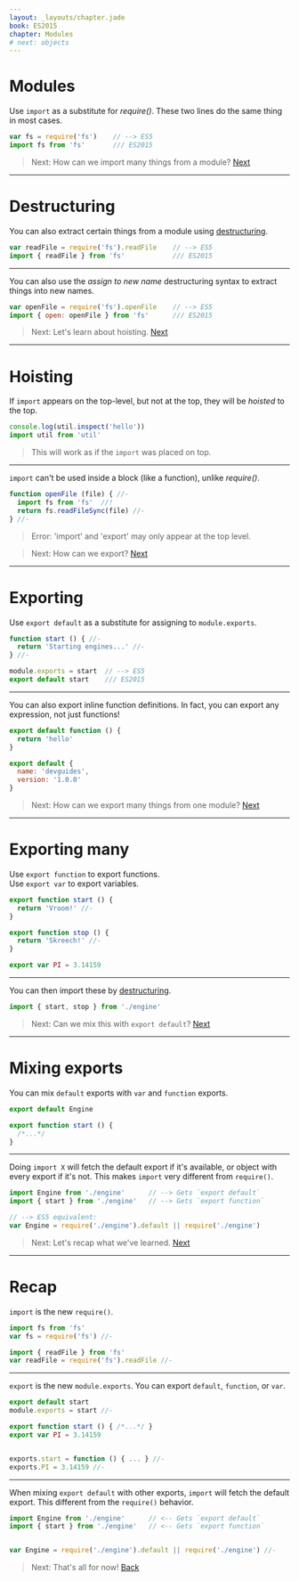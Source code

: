 ```yaml
---
layout: _layouts/chapter.jade
book: ES2015
chapter: Modules
# next: objects
---
```


# Modules

Use `import` as a substitute for *require()*. These two lines do the same thing in most cases.

```js
var fs = require('fs')    // --> ES5
import fs from 'fs'       /// ES2015
```

> Next: How can we import many things from a module? [Next](#destructuring)

* * * *

# Destructuring

You can also extract certain things from a module using [destructuring](destructuring).

```js
var readFile = require('fs').readFile    // --> ES5
import { readFile } from 'fs'            /// ES2015
```

---

You can also use the *assign to new name* destructuring syntax to extract things into new names.

```js
var openFile = require('fs').openFile    // --> ES5
import { open: openFile } from 'fs'      /// ES2015
```

> Next: Let's learn about hoisting. [Next](#hoisting)

* * * *

# Hoisting

If `import` appears on the top-level, but not at the top, they will be *hoisted* to the top.

```js
console.log(util.inspect('hello'))
import util from 'util'
```

> This will work as if the `import` was placed on top.

---

`import` can't be used inside a block (like a function), unlike *require()*.

```js
function openFile (file) { //-
  import fs from 'fs'  //!
  return fs.readFileSync(file) //-
} //-
```
> Error: 'import' and 'export' may only appear at the top level.

<!-- -->

> Next: How can we export? [Next](#exporting)

* * * *

# Exporting

Use `export default` as a substitute for assigning to `module.exports`.

```js
function start () { //-
  return 'Starting engines...' //-
} //-

module.exports = start  // --> ES5
export default start    /// ES2015
```

---

You can also export inline function definitions.
In fact, you can export any expression, not just functions!

```js
export default function () {
  return 'hello'
}
```

```js
export default {
  name: 'devguides',
  version: '1.0.0'
}
```

> Next: How can we export many things from one module? [Next](#exporting-many)

* * * *

# Exporting many

Use `export function` to export functions.<br>
Use `export var` to export variables.

```js
export function start () {
  return 'Vroom!' //-
}

export function stop () {
  return 'Skreech!' //-
}
```

```js
export var PI = 3.14159
```

---

You can then import these by [destructuring](destructuring).

```js
import { start, stop } from './engine'
```

> Next: Can we mix this with `export default`? [Next](#mixing-exports)

* * * *

# Mixing exports

You can mix `default` exports with `var` and `function` exports.

```js
export default Engine

export function start () {
  /*...*/
}
```

---

Doing `import X` will fetch the default export if it's available, or object with every export if it's not. This makes `import` very different from `require()`.

```js
import Engine from './engine'      // --> Gets `export default`
import { start } from './engine'   // --> Gets `export function`
```

```js
// --> ES5 equivalent:
var Engine = require('./engine').default || require('./engine')
```

> Next: Let's recap what we've learned. [Next](#recap)

* * * *

# Recap

`import` is the new `require()`.

```js
import fs from 'fs'
var fs = require('fs') //-
```

```js
import { readFile } from 'fs'
var readFile = require('fs').readFile //-
```

---

`export` is the new `module.exports`. You can export `default`, `function`, or `var`.

```js
export default start
module.exports = start //-
```

```js
export function start () { /*...*/ }
export var PI = 3.14159


exports.start = function () { ... } //-
exports.PI = 3.14159 //-
```

---

When mixing `export default` with other exports, `import` will fetch the default export. This different from the `require()` behavior.

```js
import Engine from './engine'      // <-- Gets `export default`
import { start } from './engine'   // <-- Gets `export function`


var Engine = require('./engine').default || require('./engine') //-
```

> Next: That's all for now! [Back](.)
